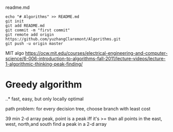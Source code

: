 readme.md
```
echo "# Algorithms" >> README.md
git init
git add README.md
git commit -m "first commit"
git remote add origin https://github.com/yuzhangClaremont/Algorithms.git
git push -u origin master
```

MIT algo
https://ocw.mit.edu/courses/electrical-engineering-and-computer-science/6-006-introduction-to-algorithms-fall-2011/lecture-videos/lecture-1-algorithmic-thinking-peak-finding/

# Greedy algorithm
..* fast, easy, but only locally optimal

path problem: for every decision tree, choose branch with least cost

39 min
2-d array peak, point is a peak iff it's >= than all points in the east, west, north,and south
find a peak in a 2-d array

